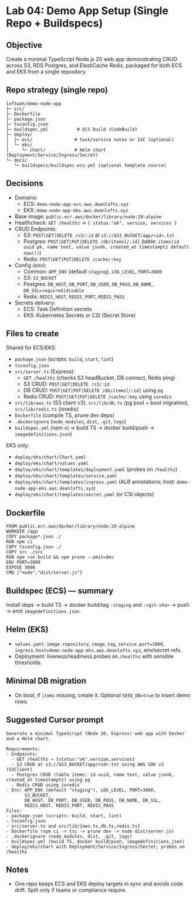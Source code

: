 # Lab 04: Demo App Setup (Single Repo + Buildspecs)

## Objective

Create a minimal TypeScript Node.js 20 web app demonstrating CRUD across S3, RDS Postgres, and ElastiCache Redis, packaged for both ECS and EKS from a single repository.

## Repo strategy (single repo)

```
loftwah/demo-node-app
├─ src/
├─ Dockerfile
├─ package.json
├─ tsconfig.json
├─ buildspec.yml           # ECS build (CodeBuild)
├─ deploy/
│  ├─ ecs/                # task/service notes or IaC (optional)
│  └─ eks/
│     └─ chart/           # Helm chart (Deployment/Service/Ingress/Secret)
└─ docs/
   └─ buildspecs/buildspec-ecs.yml (optional template source)
```

## Decisions

- Domains:
  - ECS: `demo-node-app-ecs.aws.deanlofts.xyz`
  - EKS: `demo-node-app-eks.aws.deanlofts.xyz`
- Base image: `public.ecr.aws/docker/library/node:20-alpine`
- Healthcheck: `GET /healthz` → `{ status:"ok", version, services }`
- CRUD Endpoints:
  - S3: `POST|GET|DELETE /s3/:id` at `s3://$S3_BUCKET/app/<id>.txt`
  - Postgres: `POST|GET|PUT|DELETE /db/items[/:id]` (table: `items(id uuid pk, name text, value jsonb, created_at timestamptz default now())`)
  - Redis: `POST|GET|PUT|DELETE /cache/:key`
- Config (env):
  - Common: `APP_ENV` (default `staging`), `LOG_LEVEL`, `PORT=3000`
  - S3: `S3_BUCKET`
  - Postgres: `DB_HOST`, `DB_PORT`, `DB_USER`, `DB_PASS`, `DB_NAME`, `DB_SSL=required|disable`
  - Redis: `REDIS_HOST`, `REDIS_PORT`, `REDIS_PASS`
- Secrets delivery:
  - ECS: Task Definition secrets
  - EKS: Kubernetes Secrets or CSI (Secret Store)

## Files to create

Shared for ECS/EKS:

- `package.json` (scripts: `build`, `start`, `lint`)
- `tsconfig.json`
- `src/server.ts` (Express):
  - `GET /healthz` (checks S3 headBucket, DB connect, Redis ping)
  - S3 CRUD: `POST|GET|DELETE /s3/:id`
  - DB CRUD: `POST|GET|PUT|DELETE /db/items[/:id]` using `pg`
  - Redis CRUD: `POST|GET|PUT|DELETE /cache/:key` using `ioredis`
- `src/lib/aws.ts` (S3 client v3), `src/lib/db.ts` (pg pool + boot migration), `src/lib/redis.ts` (ioredis)
- `Dockerfile` (compile TS, prune dev deps)
- `.dockerignore` (`node_modules`, `dist`, `.git`, `logs`)
- `buildspec.yml` (npm ci → build TS → docker build/push → `imagedefinitions.json`)

EKS only:

- `deploy/eks/chart/Chart.yaml`
- `deploy/eks/chart/values.yaml`
- `deploy/eks/chart/templates/deployment.yaml` (probes on `/healthz`)
- `deploy/eks/chart/templates/service.yaml`
- `deploy/eks/chart/templates/ingress.yaml` (ALB annotations; host: `demo-node-app-eks.aws.deanlofts.xyz`)
- `deploy/eks/chart/templates/secret.yaml` (or CSI objects)

## Dockerfile

```
FROM public.ecr.aws/docker/library/node:20-alpine
WORKDIR /app
COPY package*.json ./
RUN npm ci
COPY tsconfig.json ./
COPY src ./src
RUN npm run build && npm prune --omit=dev
ENV PORT=3000
EXPOSE 3000
CMD ["node","dist/server.js"]
```

## Buildspec (ECS) — summary

Install deps → build TS → docker build/tag `:staging` and `:<git-sha>` → push → emit `imagedefinitions.json`.

## Helm (EKS)

- `values.yaml`: `image.repository`, `image.tag`, `service.port=3000`, `ingress.host=demo-node-app-eks.aws.deanlofts.xyz`, env/secret refs.
- Deployment: liveness/readiness probes on `/healthz` with sensible thresholds.

## Minimal DB migration

- On boot, if `items` missing, create it. Optional `SEED_DB=true` to insert demo rows.

## Suggested Cursor prompt

```
Generate a minimal TypeScript (Node 20, Express) web app with Docker and a Helm chart.

Requirements:
- Endpoints:
  - GET /healthz → {status:"ok",version,services}
  - S3 CRUD at s3://$S3_BUCKET/app/<id>.txt using AWS SDK v3 (S3Client)
  - Postgres CRUD (table items: id uuid, name text, value jsonb, created_at timestamptz) using pg
  - Redis CRUD using ioredis
- Env: APP_ENV (default "staging"), LOG_LEVEL, PORT=3000,
       S3_BUCKET,
       DB_HOST, DB_PORT, DB_USER, DB_PASS, DB_NAME, DB_SSL,
       REDIS_HOST, REDIS_PORT, REDIS_PASS
Files:
- package.json (scripts: build, start, lint)
- tsconfig.json
- src/server.ts and src/lib/{aws.ts,db.ts,redis.ts}
- Dockerfile (npm ci -> tsc -> prune dev -> node dist/server.js)
- .dockerignore (node_modules, dist, .git, logs)
- buildspec.yml (build TS, docker build/push, imagedefinitions.json)
- deploy/eks/chart with Deployment/Service/Ingress/Secret; probes on /healthz
```

## Notes

- One repo keeps ECS and EKS deploy targets in sync and avoids code drift. Split only if teams or compliance require.
